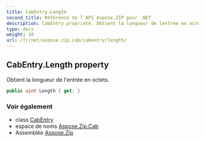 ```yaml
---
title: CabEntry.Length
second_title: Référence de l'API Aspose.ZIP pour .NET
description: CabEntry propriété. Obtient la longueur de lentrée en octets.
type: docs
weight: 10
url: /fr/net/aspose.zip.cab/cabentry/length/
---
```

## CabEntry.Length property

Obtient la longueur de l'entrée en octets.

```csharp
public uint Length { get; }
```

### Voir également

* class [CabEntry](../)
* espace de noms [Aspose.Zip.Cab](../../cabentry/)
* Assemblée [Aspose.Zip](../../../)


